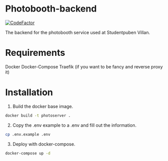 # Photobooth-backend
[![CodeFactor](https://www.codefactor.io/repository/github/mime-a-mjupps/photobooth-backend/badge)](https://www.codefactor.io/repository/github/mime-a-mjupps/photobooth-backend)

The backend for the photobooth service used at Studentpuben Villan.

# Requirements
Docker
Docker-Compose
Traefik (if you want to be fancy and reverse proxy it)
# Installation

1. Build the docker base image.
```bash
docker build -t photoserver .
```
2. Copy the .env example to a .env and fill out the information.
```bash
cp .env.example .env
```
3. Deploy with docker-compose.
```bash
docker-compose up -d
```
